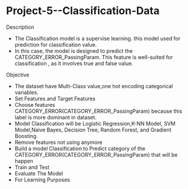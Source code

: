 # Project-5--Classification-Data

Description
- The Classification model is a supervise learning. this model used for prediction for classification value.
- In this case, the model is designed to predict the CATEGORY_ERROR_PassingParam. This feature is well-suited for classification , as it involves true and false value.

Objective
- The dataset have Multi-Class value,one hot encoding categorical variables.
- Set Features and Target Features
- Choose features CATEGORY_ERROR(CATEGORY_ERROR_PassingParam) because this label is more dominant in dataset.
- Model Classification will be Logistic Regression,K-NN Model, SVM Model,Naive Bayes, Decision Tree, Random Forest, and Gradient Boosting.
- Remove features not using anymore
- Build a model Classification to Predict category of the CATEGORY_ERROR(CATEGORY_ERROR_PassingParam) that will be happen
- Train and Test
- Evaluate The Model
- For Learning Purposes
